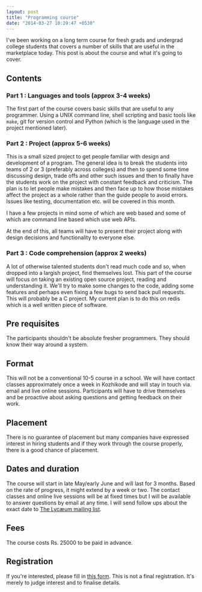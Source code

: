 ```yaml
---
layout: post
title: "Programming course"
date: "2014-03-27 10:29:47 +0530"
---
```


I've been working on a long term course for fresh grads and undergrad college students that covers a number of skills that are useful in the marketplace today. This post is about the course and what it's going to cover.

## Contents
### Part 1 : Languages and tools (approx 3-4 weeks)

The first part of the course covers basic skills that are useful to any programmer. Using a UNIX command line, shell scripting and basic tools like `make`, git for version control and Python (which is the language used in the project mentioned later).

### Part 2 : Project (approx 5-6 weeks)

This is a small sized project to get people familiar with design and development of a program. The general idea is to break the students into teams of 2 or 3 (preferably across colleges) and then to spend some time discussing design, trade offs and other such issues and then to finally have the students work on the project with constant feedback and criticism. The plan is to let people make mistakes and then face up to how those mistakes affect the project as a whole rather than the guide people to avoid errors. Issues like testing, documentation etc. will be covered in this month.

I have a few projects in mind some of which are web based and some of which are command line based which use web APIs.

At the end of this, all teams will have to present their project along with design decisions and functionality to everyone else.

### Part 3 : Code comprehension (approx 2 weeks)

A lot of otherwise talented students don't read much code and so, when dropped into a largish project, find themselves lost. This part of the course will focus on taking an existing open source project, reading and understanding it. We'll try to make some changes to the code, adding some features and perhaps even fixing a few bugs to send back pull requests. This will probably be a C project. My current plan is to do this on redis which is a well written piece of software.

## Pre requisites

The participants shouldn't be absolute fresher programmers. They should know their way around a system.

## Format

This will not be a conventional 10-5 course in a school. We will have contact classes approximately once a week in Kozhikode and will stay in touch via. email and live online sessions. Participants will have to drive themselves and be proactive about asking questions and getting feedback on their work.

## Placement

There is no guarantee of placement but many companies have expressed interest in hiring students and if they work through the course properly, there is a good chance of placement. 

## Dates and duration

The course will start in late May/early June and will last for 3 months. Based on the rate of progress, it might extend by a week or two. The contact classes and online live sessions will be at fixed times but I will be available to answer questions by email at any time. I will send follow ups about the exact date to [The Lycӕum mailing list](https://groups.google.com/forum/#!forum/the-lycaeum).

## Fees

The course costs Rs. 25000 to be paid in advance. 

## Registration

If you're interested, please fill in [this form](https://docs.google.com/forms/d/1AoQJl553DJ3DnoVj_Z_wyHHmPcACjss9ZTPEK5nzTPM/viewform). This is not a final registration. It's merely to judge interest and to finalise details.







